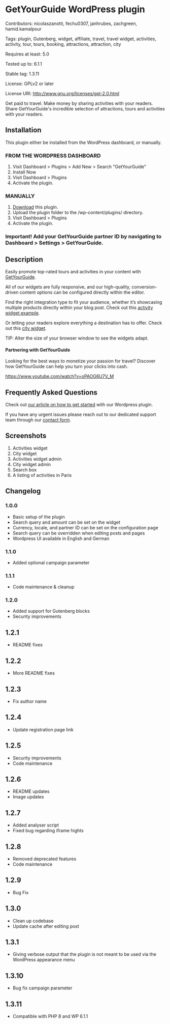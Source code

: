 # GetYourGuide WordPress plugin

Contributors: nicolaszanotti, fechu0307, janhrubes, zachgreen, hamid.kamalpour

Tags: plugin, Gutenberg, widget, affiliate, travel, travel widget, activities, activity, tour, tours, booking, attractions, attraction, city

Requires at least: 5.0

Tested up to: 6.1.1

Stable tag: 1.3.11

License: GPLv2 or later

License URI: http://www.gnu.org/licenses/gpl-2.0.html

Get paid to travel. Make money by sharing activities with your readers. Share GetYourGuide's incredible selection of attractions, tours and activities with your readers.

## Installation

This plugin either be installed from the WordPress dashboard, or manually.

### FROM THE WORDPRESS DASHBOARD

1. Visit Dashboard > Plugins > Add New > Search "GetYourGuide"
2. Install Now
3. Visit Dashboard > Plugins
4. Activate the plugin.

### MANUALLY

1. [Download](https://downloads.wordpress.org/plugin/getyourguide-widget.1.3.0.zip) this plugin.
2. Upload the plugin folder to the /wp-content/plugins/ directory.
3. Visit Dashboard > Plugins
4. Activate the plugin.

### Important! Add your GetYourGuide partner ID by navigating to Dashboard > Settings > GetYourGuide.

## Description

Easily promote top-rated tours and activities in your content with [GetYourGuide](https://www.getyourguide.com/). 

All of our widgets are fully responsive, and our high-quality, conversion-driven content options can be configured directly within the editor. 

Find the right integration type to fit your audience, whether it’s showcasing multiple products directly within your blog post. Check out this [activity widget example](https://widget.getyourguide.com/default/activites.frame?id=code-example&partner_id=8OXMHTJ&widget=activities&number_of_items=3&locale_code=en-us&q=berlin).

Or letting your readers explore everything a destination has to offer. Check out this [city widget](https://widget.getyourguide.com/default/city.frame?id=city-example&partner_id=8OXMHTJ&widget=city&locale_code=en-US&iata=SXF).

TIP: Alter the size of your browser window to see the widgets adapt.

#### Partnering with GetYourGuide

Looking for the best ways to monetize your passion for travel? Discover how GetYourGuide can help you turn your clicks into cash.

https://www.youtube.com/watch?v=oPAOG6U7V_M

## Frequently Asked Questions

Check out [our article on how to get started](https://partner.getyourguide.com/en-us/c/best-practices/new-and-improved-the-getyourguide-wordpress-plugin) with our Wordpress plugin.

If you have any urgent issues please reach out to our dedicated support team through our [contact form](https://partner.getyourguide.com/en-us/contact). 

## Screenshots

1. Activities widget
2. City widget
3. Activities widget admin
4. City widget admin
5. Search box
6. A listing of activities in Paris

## Changelog

### 1.0.0

- Basic setup of the plugin
- Search query and amount can be set on the widget
- Currency, locale, and partner ID can be set on the configuration page
- Search query can be overridden when editing posts and pages
- Wordpress UI available in English and German

### 1.1.0

- Added optional campaign parameter

### 1.1.1

- Code maintenance & cleanup

### 1.2.0

- Added support for Gutenberg blocks
- Security improvements

## 1.2.1

- README fixes

## 1.2.2

- More README fixes

## 1.2.3

- Fix author name

## 1.2.4

- Update registration page link

## 1.2.5

- Security improvements
- Code maintenance

## 1.2.6

- README updates
- Image updates

## 1.2.7

- Added analyser script
- Fixed bug regarding iframe hights

## 1.2.8	

- Removed deprecated features	
- Code maintenance

## 1.2.9

- Bug Fix

## 1.3.0

- Clean up codebase
- Update cache after editing post

## 1.3.1

- Giving verbose output that the plugin is not meant to be used via the WordPress appearance menu

## 1.3.10

- Bug fix campaign parameter

## 1.3.11

- Compatible with PHP 8 and WP 6.1.1